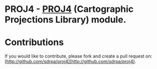 # PROJ4 - [**PROJ4**](https://github.com/OSGeo/proj.4) (Cartographic Projections Library) module.

# Contributions

If you would like to contribute, please fork and create a pull request on: [http://github.com/sdrpa/proj4](http://github.com/sdrpa/proj4).
